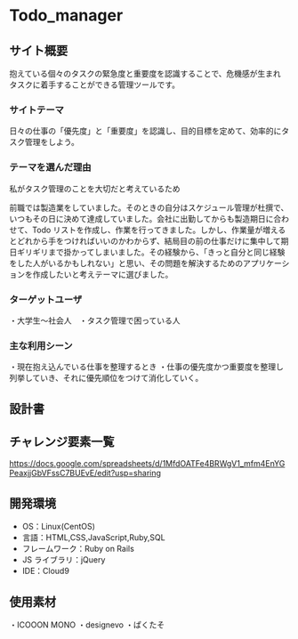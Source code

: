# Todo_manager

## サイト概要

抱えている個々のタスクの緊急度と重要度を認識することで、危機感が生まれ
タスクに着手することができる管理ツールです。

### サイトテーマ

日々の仕事の「優先度」と「重要度」を認識し、目的目標を定めて、効率的にタスク管理をしよう。

### テーマを選んだ理由

私がタスク管理のことを大切だと考えているため

前職では製造業をしていました。そのときの自分はスケジュール管理が杜撰で、いつもその日に決めて達成していました。会社に出勤してからも製造期日に合わせて、Todo リストを作成し、作業を行ってきました。しかし、作業量が増えるとどれから手をつければいいのかわからず、結局目の前の仕事だけに集中して期日ギリギリまで掛かってしまいました。その経験から、「きっと自分と同じ経験をした人がいるかもしれない」と思い、その問題を解決するためのアプリケーションを作成したいと考えテーマに選びました。

### ターゲットユーザ

・大学生～社会人　・タスク管理で困っている人

### 主な利用シーン

・現在抱え込んでいる仕事を整理するとき
・仕事の優先度かつ重要度を整理し列挙していき、それに優先順位をつけて消化していく。

## 設計書

## チャレンジ要素一覧

https://docs.google.com/spreadsheets/d/1MfdOATFe4BRWgV1_mfm4EnYGPeaxjjGbVFssC7BUEvE/edit?usp=sharing

## 開発環境

- OS：Linux(CentOS)
- 言語：HTML,CSS,JavaScript,Ruby,SQL
- フレームワーク：Ruby on Rails
- JS ライブラリ：jQuery
- IDE：Cloud9

## 使用素材

・ICOOON MONO
・designevo
・ぱくたそ
